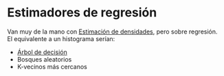 # Estimadores de regresión

Van muy de la mano con [Estimación de densidades](Estimaci%C3%B3n%20de%20densidades.md), pero sobre regresión. El equivalente a un histograma serían:

* [Árbol de decisión](%C3%81rbol%20de%20decisi%C3%B3n.md)
* Bosques aleatorios
* K-vecinos más cercanos
